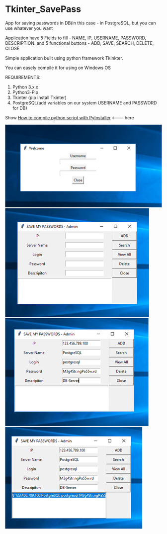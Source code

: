 # Tkinter_SavePass
App for saving passwords in DB(in this case - in PostgreSQL, but you can use whatever you want

Application have 5 Fields to fill - NAME, IP, USERNAME, PASSWORD, DESCRIPTION.
             and 5 functional buttons - ADD, SAVE, SEARCH, DELETE, CLOSE

Simple application built using python framework Tkinkter.

You can easely compile it for using on Windows OS

REQUIREMENTS:
  1. Python 3.x.x
  2. Python3-Pip 
  3. Tkinter (pip install Tkinter)
  4. PostgreSQL(add variables on our system USERNAME and PASSWORD for DB)
  
  
 Show <a href="https://www.ptrace-security.com/blog/how-to-compile-python-scripts-with-pyinstaller/">How to compile python script with PyInstaller</a> <--- here

<img src="https://github.com/mccuyper/Tkinter_SavePass/blob/main/welcome.png?raw=true" alt="">
<img src="https://github.com/mccuyper/Tkinter_SavePass/blob/main/mainInterface.png?raw=true" alt="">
<img src="https://github.com/mccuyper/Tkinter_SavePass/blob/main/addingData.png?raw=true" alt="">
<img src="https://github.com/mccuyper/Tkinter_SavePass/blob/main/viewAddedData.png?raw=true" alt="">
